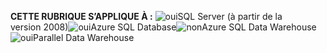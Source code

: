 <Token>**CETTE RUBRIQUE S’APPLIQUE À :** ![oui](media/yes.png)SQL Server (à partir de la version 2008)![oui](media/yes.png)Azure SQL Database![non](media/no.png)Azure SQL Data Warehouse ![oui](media/yes.png)Parallel Data Warehouse </Token>

